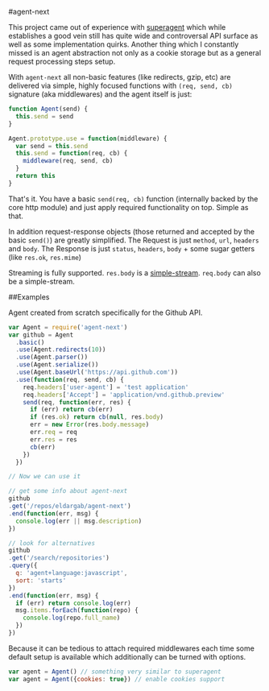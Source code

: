 #agent-next

This project came out of experience with
[superagent](https://github.com/visionmedia/superagent) which while
establishes a good vein still has quite wide and controversal API surface as
well as some implementation quirks. Another thing which I constantly missed is
an agent abstraction not only as a cookie storage but as a general request
processing steps setup.

With `agent-next` all non-basic features (like redirects, gzip, etc)
are delivered via simple, highly focused functions with `(req, send, cb)` signature (aka middlewares)
and the agent itself is just:

```javascript
function Agent(send) {
  this.send = send
}

Agent.prototype.use = function(middleware) {
  var send = this.send
  this.send = function(req, cb) {
    middleware(req, send, cb)
  }
  return this
}
```

That's it. You have a basic `send(req, cb)` function
(internally backed by the core http module) and just apply required functionality on top.
Simple as that.

In addition request-response objects (those returned and accepted by the basic `send()`)
are greatly simplified. The Request is just `method`, `url`, `headers`
and `body`. The Response is just `status`, `headers`, `body` + some sugar getters
(like `res.ok`, `res.mime`)

Streaming is fully supported. `res.body` is a [simple-stream](https://github.com/eldargab/stream-simple).
`req.body` can also be a simple-stream.

##Examples

Agent created from scratch specifically for the Github API.

```javascript
var Agent = require('agent-next')
var github = Agent
  .basic()
  .use(Agent.redirects(10))
  .use(Agent.parser())
  .use(Agent.serialize())
  .use(Agent.baseUrl('https://api.github.com'))
  .use(function(req, send, cb) {
    req.headers['user-agent'] = 'test application'
    req.headers['Accept'] = 'application/vnd.github.preview'
    send(req, function(err, res) {
      if (err) return cb(err)
      if (res.ok) return cb(null, res.body)
      err = new Error(res.body.message)
      err.req = req
      err.res = res
      cb(err)
    })
  })

// Now we can use it

// get some info about agent-next
github
.get('/repos/eldargab/agent-next')
.end(function(err, msg) {
  console.log(err || msg.description)
})

// look for alternatives
github
.get('/search/repositories')
.query({
  q: 'agent+language:javascript',
  sort: 'starts'
})
.end(function(err, msg) {
  if (err) return console.log(err)
  msg.items.forEach(function(repo) {
    console.log(repo.full_name)
  })
})
```

Because it can be tedious to attach required middlewares each time
some default setup is available which additionally can be turned
with options.

```javascript
var agent = Agent() // something very similar to superagent
var agent = Agent({cookies: true}) // enable cookies support
```